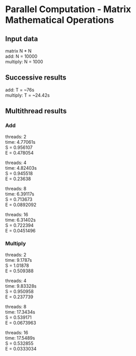 # Parallel Computation - Matrix Mathematical Operations

## Input data

matrix N * N  
add: N = 10000  
multiply: N = 1000  

## Successive results

add: T = ~76s  
multiply: T = ~24.42s

## Multithread results

### Add

threads: 2  
time: 4.77061s  
S = 0.956107  
E = 0.478054  

threads: 4  
time: 4.82403s  
S = 0.945518  
E = 0.23638  

threads: 8  
time: 6.39117s  
S = 0.713673  
E = 0.0892092  

threads: 16  
time: 6.31402s  
S = 0.722394  
E = 0.0451496  

### Multiply

threads: 2  
time: 9.1787s  
S = 1.01878  
E = 0.509388

threads: 4  
time: 9.83328s  
S = 0.950958  
E = 0.237739

threads: 8  
time: 17.3434s  
S = 0.539171  
E = 0.0673963

threads: 16  
time: 17.5489s  
S = 0.532855  
E = 0.0333034
